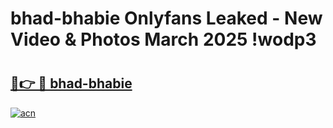 # bhad-bhabie Onlyfans Leaked - New Video & Photos March 2025 !wodp3

# <h2><a href="https://45xhpf.iuczelnia.edu.pl?title=bhad-bhabie&ref=wodp3">🔗👉 🔴 bhad-bhabie</a></h2>

[![acn](https://github.com/user-attachments/assets/0f9c940e-d8b0-45ae-aac7-cd30a18b3e1c)](https://45xhpf.iuczelnia.edu.pl?title=bhad-bhabie&ref=wodp3)


